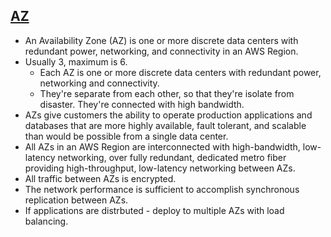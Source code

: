 ## [AZ](https://aws.amazon.com/about-aws/global-infrastructure/regions_az/)

* An Availability Zone (AZ) is one or more discrete data centers with redundant power, networking, and connectivity in an AWS Region.
* Usually 3, maximum is 6.
	* Each AZ is one or more discrete data centers with redundant power, networking and connectivity.
	* They're separate from each other, so that they're isolate from disaster.
	  They're connected with high bandwidth.
* AZs give customers the ability to operate production applications and databases that are more highly available, fault tolerant, and scalable than would be possible from a single data center.
* All AZs in an AWS Region are interconnected with high-bandwidth, low-latency networking, over fully redundant, dedicated metro fiber providing high-throughput, low-latency networking between AZs.
* All traffic between AZs is encrypted.
* The network performance is sufficient to accomplish synchronous replication between AZs.
* If applications are distrbuted - deploy to multiple AZs with load balancing.